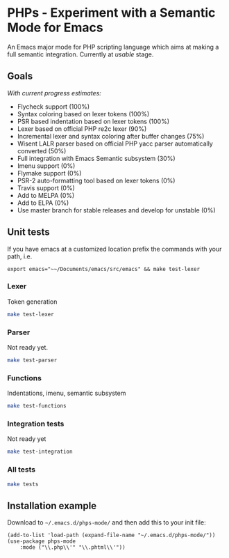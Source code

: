 # PHPs - Experiment with a Semantic Mode for Emacs

An Emacs major mode for PHP scripting language which aims at making a full semantic integration. Currently at *usable* stage.

## Goals

*With current progress estimates:*

* Flycheck support (100%)
* Syntax coloring based on lexer tokens (100%)
* PSR based indentation based on lexer tokens (100%)
* Lexer based on official PHP re2c lexer (90%)
* Incremental lexer and syntax coloring after buffer changes (75%)
* Wisent LALR parser based on official PHP yacc parser automatically converted (50%)
* Full integration with Emacs Semantic subsystem (30%)
* Imenu support (0%)
* Flymake support (0%)
* PSR-2 auto-formatting tool based on lexer tokens (0%)
* Travis support (0%)
* Add to MELPA (0%)
* Add to ELPA (0%)
* Use master branch for stable releases and develop for unstable (0%)

## Unit tests

If you have emacs at a customized location prefix the commands with your path, i.e.

`export emacs="~~/Documents/emacs/src/emacs" && make test-lexer`

### Lexer

Token generation

``` bash
make test-lexer
```

### Parser

Not ready yet.

``` bash
make test-parser
```

### Functions

Indentations, imenu, semantic subsystem

``` bash
make test-functions
```

### Integration tests

Not ready yet

``` bash
make test-integration
```

### All tests

``` bash
make tests
```

## Installation example

Download to `~/.emacs.d/phps-mode/` and then add this to your init file:

``` emacs-lisp
(add-to-list 'load-path (expand-file-name "~/.emacs.d/phps-mode/"))
(use-package phps-mode
    :mode ("\\.php\\'" "\\.phtml\\'"))
```

